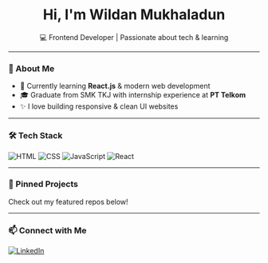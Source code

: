 

<!--
**wildanmkhdev/wildanmkhdev** is a ✨ _special_ ✨ repository because its `README.md` (this file) appears on your GitHub profile.

Here are some ideas to get you start
- 🔭 I’m currently working on ...
- 🌱 I’m currently learning ...
- 👯 I’m looking to collaborate on ...
- 🤔 I’m looking for help with ...
- 💬 Ask me about ...
- 📫 How to reach me: ...
- 😄 Pronouns: ...
- ⚡ Fun fact: ...
-->
<h1 align="center">Hi, I'm Wildan Mukhaladun</h1>
<p align="center">💻 Frontend Developer | Passionate about tech & learning</p>

---

### 🚀 About Me
- 🔭 Currently learning **React.js** & modern web development
- 🎓 Graduate from SMK TKJ with internship experience at **PT Telkom**
- ✨ I love building responsive & clean UI websites

---

### 🛠 Tech Stack
![HTML](https://img.shields.io/badge/-HTML5-E34F26?style=flat&logo=html5&logoColor=white)
![CSS](https://img.shields.io/badge/-CSS3-1572B6?style=flat&logo=css3)
![JavaScript](https://img.shields.io/badge/-JavaScript-F7DF1E?style=flat&logo=javascript&logoColor=black)
![React](https://img.shields.io/badge/-React-20232A?style=flat&logo=react)

---

### 📌 Pinned Projects
Check out my featured repos below!

---

### 📫 Connect with Me
[![LinkedIn](https://img.shields.io/badge/-LinkedIn-blue?style=flat&logo=linkedin)](https://www.linkedin.com/in/wildan-mukhaladun)
